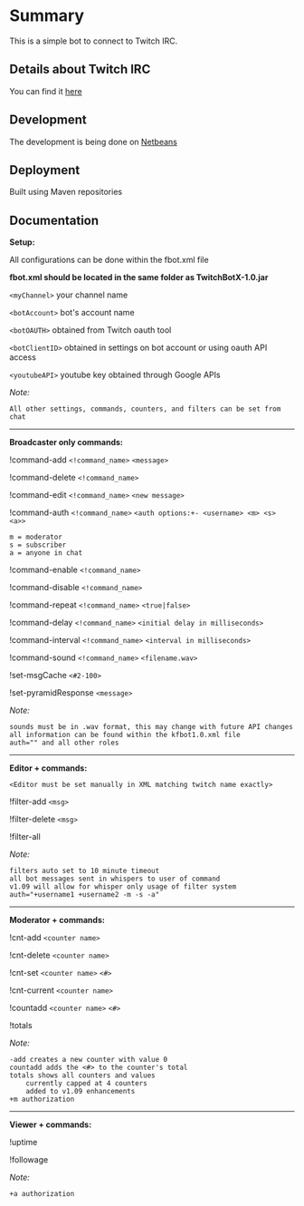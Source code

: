 # Summary

This is a simple bot to connect to Twitch IRC.

## Details about Twitch IRC
You can find it [here](https://help.twitch.tv/customer/en/portal/articles/1302780-twitch-irc)

## Development

The development is being done on [Netbeans](https://netbeans.org/)

## Deployment

Built using Maven repositories

## Documentation


**Setup:**

All configurations can be done within the fbot.xml file

**fbot.xml should be located in the same folder as TwitchBotX-1.0.jar**

`<myChannel>` your channel name

`<botAccount>` bot's account name

`<botOAUTH>` obtained from Twitch oauth tool

`<botClientID>` obtained in settings on bot account or using oauth API access

`<youtubeAPI>` youtube key obtained through Google APIs

*Note:*

	All other settings, commands, counters, and filters can be set from chat
 ***

**Broadcaster only commands:**

!command-add `<!command_name>` `<message>`

!command-delete `<!command_name>`

!command-edit `<!command_name>` `<new message>`

!command-auth `<!command_name>` `<auth options:+- <username> <m> <s> <a>>`

	m = moderator
	s = subscriber
	a = anyone in chat
    
!command-enable `<!command_name>`

!command-disable `<!command_name>`

!command-repeat `<!command_name>` `<true|false>`

!command-delay `<!command_name>` `<initial delay in milliseconds>`

!command-interval `<!command_name>` `<interval in milliseconds>`

!command-sound `<!command_name>` `<filename.wav>`

!set-msgCache `<#2-100>`

!set-pyramidResponse `<message>`

*Note:*

	sounds must be in .wav format, this may change with future API changes
	all information can be found within the kfbot1.0.xml file
	auth="" and all other roles
***
**Editor + commands:**

`<Editor must be set manually in XML matching twitch name exactly>`

!filter-add `<msg>`

!filter-delete `<msg>`

!filter-all 

*Note:* 

	filters auto set to 10 minute timeout
	all bot messages sent in whispers to user of command
	v1.09 will allow for whisper only usage of filter system
	auth="+username1 +username2 -m -s -a" 
***

**Moderator + commands:**

!cnt-add `<counter name>`

!cnt-delete `<counter name>`

!cnt-set `<counter name>` `<#>`

!cnt-current `<counter name>`

!countadd `<counter name>` `<#>`

!totals 

*Note:*

	-add creates a new counter with value 0
	countadd adds the <#> to the counter's total
	totals shows all counters and values
		currently capped at 4 counters
		added to v1.09 enhancements
	+m authorization
***
**Viewer + commands:**

!uptime 

!followage

*Note:*

	+a authorization
